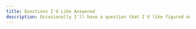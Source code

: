 ```yaml
---
title: Questions I'd Like Answered
description: Occasionally I'll have a question that I'd like figured out yet I can't see much about it. This tag catalogs those questions so I can add to them when I learn something new.
---
```

